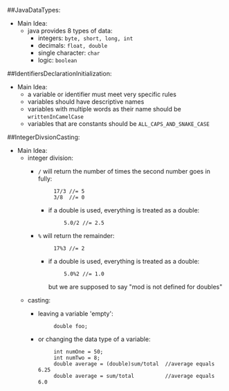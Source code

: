 ##JavaDataTypes:
 * Main Idea:
	 * java provides 8 types of data:
		* integers:			`byte, short, long, int`
		* decimals:			`float, double`
		* single character:	`char`
		* logic:			`boolean`

##IdentifiersDeclarationInitialization:
 * Main Idea:
	 * a variable or identifier must meet very specific rules
	 * variables should have descriptive names
	 * variables with multiple words as their name should be `writtenInCamelCase`
	 * variables that are constants should be `ALL_CAPS_AND_SNAKE_CASE`

##IntegerDivsionCasting:
 * Main Idea:
	 * integer division:
		 * `/` will return the number of times the second number goes in fully:

				    17/3 //= 5
				    3/8  //= 0

			 * if a double is used, everything is treated as a double:

					    5.0/2 //= 2.5

		 * `%` will return the remainder:

				    17%3 //= 2

			 * if a double is used, everything is treated as a double:

					    5.0%2 //= 1.0

				but we are supposed to say "mod is not defined for doubles"
	 * casting:
		 * leaving a variable 'empty':

				    double foo;

		 * or changing the data type of a variable:

				    int numOne = 50;
				    int numTwo = 8;
				    double average = (double)sum/total 	//average equals 6.25
				    double average = sum/total 			//average equals 6.0
